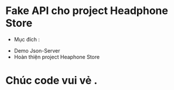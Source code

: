 # Fake API cho project Headphone Store

- Mục đích : 
 + Demo Json-Server
 + Hoàn thiện project Heaphone Store

# Chúc code vui vẻ .  